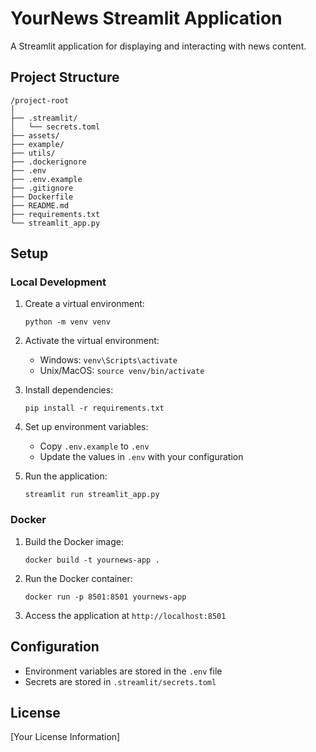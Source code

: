 # YourNews Streamlit Application

A Streamlit application for displaying and interacting with news content.

## Project Structure

```
/project-root
│
├── .streamlit/
│   └── secrets.toml
├── assets/
├── example/
├── utils/
├── .dockerignore
├── .env
├── .env.example
├── .gitignore
├── Dockerfile
├── README.md
├── requirements.txt
└── streamlit_app.py
```

## Setup

### Local Development

1. Create a virtual environment:
   ```
   python -m venv venv
   ```

2. Activate the virtual environment:
   - Windows: `venv\Scripts\activate`
   - Unix/MacOS: `source venv/bin/activate`

3. Install dependencies:
   ```
   pip install -r requirements.txt
   ```

4. Set up environment variables:
   - Copy `.env.example` to `.env`
   - Update the values in `.env` with your configuration

5. Run the application:
   ```
   streamlit run streamlit_app.py
   ```

### Docker

1. Build the Docker image:
   ```
   docker build -t yournews-app .
   ```

2. Run the Docker container:
   ```
   docker run -p 8501:8501 yournews-app
   ```

3. Access the application at `http://localhost:8501`

## Configuration

- Environment variables are stored in the `.env` file
- Secrets are stored in `.streamlit/secrets.toml`

## License

[Your License Information]
